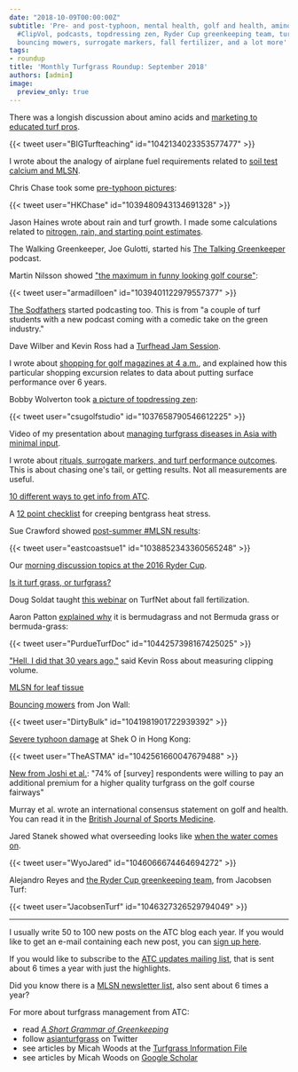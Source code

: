 ```yaml
---
date: "2018-10-09T00:00:00Z"
subtitle: 'Pre- and post-typhoon, mental health, golf and health, amino acids, #MLSN,
  #ClipVol, podcasts, topdressing zen, Ryder Cup greenkeeping team, turfgrass nomenclature,
  bouncing mowers, surrogate markers, fall fertilizer, and a lot more'
tags:
- roundup
title: 'Monthly Turfgrass Roundup: September 2018'
authors: [admin]
image:
  preview_only: true
---
```


There was a longish discussion about amino acids and [marketing to educated turf pros](https://twitter.com/BIGTurfTeaching/status/1042134023353577477).

{{< tweet user="BIGTurfteaching" id="1042134023353577477" >}}

I wrote about the analogy of airplane fuel requirements related to [soil test calcium and MLSN](https://www.asianturfgrass.com/2018-09-07-airplane-fuel-requirements-calcium-mlsn/).

Chris Chase took some [pre-typhoon pictures](https://twitter.com/HKChase/status/1039480943134691328):

{{< tweet user="HKChase" id="1039480943134691328" >}}

Jason Haines wrote about rain and turf growth. I made some calculations related to [nitrogen, rain, and starting point estimates](https://www.asianturfgrass.com/2018-09-12-nitrogen-rain-starting-point-estimates/).

The Walking Greenkeeper, Joe Gulotti, started his [The Talking Greenkeeper](https://twitter.com/hardg43/status/1040693377426227202) podcast.

Martin Nilsson showed ["the maximum in funny looking golf course"](https://twitter.com/armadilloen/status/1039401122979557377):

{{< tweet user="armadilloen" id="1039401122979557377" >}}

[The Sodfathers](https://soundcloud.com/user-376549797) started podcasting too. This is from "a couple of turf students with a new podcast coming with a comedic take on the green industry." 

Dave Wilber and Kevin Ross had a [Turfhead Jam Session](https://www.turfnet.com/blogs/entry/1797-turfhead-jam-session-with-kevin-ross-session-number-1/).

I wrote about [shopping for golf magazines at 4 a.m.](https://www.asianturfgrass.com/2018-09-14-shopping-magazines-4am-7-11/), and explained how this particular shopping excursion relates to data about putting surface performance over 6 years.

Bobby Wolverton took [a picture of topdressing zen](https://twitter.com/csugolfstudio/status/1037658790546612225):

{{< tweet user="csugolfstudio" id="1037658790546612225" >}} 

Video of my presentation about [managing turfgrass diseases in Asia with minimal input](https://www.asianturfgrass.com/2018-09-15-recording-of-my-presentation-about-turf-diseases-in-asia/).

I wrote about [rituals, surrogate markers, and turf performance outcomes](https://www.asianturfgrass.com/2018-09-16-rituals-rather-than-turf-performance-outcomes/). This is about chasing one's tail, or getting results. Not all measurements are useful.

[10 different ways to get info from ATC](https://www.asianturfgrass.com/2018-09-16-whats-the-best-way-to-keep-up/).

A [12 point checklist](https://www.asianturfgrass.com/2018-09-23-catching-up-on-reading-heat-stress/) for creeping bentgrass heat stress.

Sue Crawford showed [post-summer #MLSN results](https://twitter.com/eastcoastsue1/status/1038852343360565248):

{{< tweet user="eastcoastsue1" id="1038852343360565248" >}} 

Our [morning discussion topics at the 2016 Ryder Cup](https://www.asianturfgrass.com/2018-09-27-what-we-talked-about/).

[Is it turf grass, or turfgrass?](https://www.asianturfgrass.com/2018-09-28-turf-grass-or-turfgrass/)

Doug Soldat taught [this webinar](https://www.turfnet.com/webinar_archives.html/fall-winter-prep-part-i-fundamentals-of-fall-fertilization-r187/) on TurfNet about fall fertilization.

Aaron Patton [explained why](https://twitter.com/PurdueTurfDoc/status/1044257398167425025) it is bermudagrass and not Bermuda grass or bermuda-grass:

{{< tweet user="PurdueTurfDoc" id="1044257398167425025" >}} 

["Hell, I did that 30 years ago,"](https://www.asianturfgrass.com/2018-09-29-did-that-30-years-ago/) said Kevin Ross about measuring clipping volume.

[MLSN for leaf tissue](https://www.asianturfgrass.com/2018-09-30-mlsn-for-leaf-tissue/)

[Bouncing mowers](https://twitter.com/DirtyBulk/status/1041981901722939392) from Jon Wall:

{{< tweet user="DirtyBulk" id="1041981901722939392" >}}

[Severe typhoon damage](https://twitter.com/AGCSA2/status/1042561660047679488) at Shek O in Hong Kong:

{{< tweet user="TheASTMA" id="1042561660047679488" >}} 

[New from Joshi et al.](https://doi.org/10.1016/j.jclepro.2018.09.125): "74% of [survey] respondents were willing to pay an additional premium for a higher quality turfgrass on the golf course fairways"

Murray et al. wrote an international consensus statement on golf and health. You can read it in the [British Journal of Sports Medicine](https://bjsm.bmj.com/content/early/2018/08/20/bjsports-2018-099509).

Jared Stanek showed what overseeding looks like [when the water comes on](https://twitter.com/WyoJared/status/1046066674464694272).

{{< tweet user="WyoJared" id="1046066674464694272" >}}

Alejandro Reyes and [the Ryder Cup greenkeeping team](https://twitter.com/JacobsenTurf/status/1046327326529794049), from Jacobsen Turf:

{{< tweet user="JacobsenTurf" id="1046327326529794049" >}}

---

I usually write 50 to 100 new posts on the ATC blog each year. If you would like to get an e-mail containing each new post, you can [sign up here](http://www.subscribepage.com/atc_blog_email).

If you would like to subscribe to the [ATC updates mailing list](http://www.subscribepage.com/atcupdate), that is sent about 6 times a year with just the highlights.

Did you know there is a [MLSN newsletter list](http://www.subscribepage.com/mlsn), also sent about 6 times a year?

For more about turfgrass management from ATC:

* read [*A Short Grammar of Greenkeeping*](https://leanpub.com/short_grammar_of_greenkeeping)
* follow [asianturfgrass](https://twitter.com/asianturfgrass) on Twitter
* see articles by Micah Woods at the [Turfgrass Information File](http://tic.lib.msu.edu/tgif/flink?name=Woods,%20Micah)
* see articles by Micah Woods on [Google Scholar](https://scholar.google.com/citations?user=JAlxOXEAAAAJ&hl=en)
